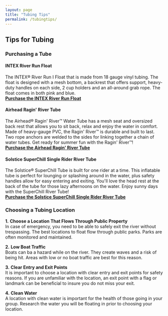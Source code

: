 ```yaml
---
layout: page
title: "Tubing Tips"
permalink: /tubingtips/
---
```


## **Tips for Tubing**
### **Purchasing a Tube**  
#### INTEX River Run Float 
The INTEX® River Run I Float that is made from 18 gauge vinyl tubing. The float is designed with a mesh bottom, a backrest that offers support, heavy-duty handles on each side, 2 cup holders and an all-around grab rope. The float comes in both pink and blue.  
[**Purchase the INTEX River Run Float**](http://www.academy.com/shop/pdp/intex-river-run-i-float#repChildCatid=546654)
  
#### Airhead Ragin' River Tube  
The Airhead® Ragin' River™ Water Tube has a mesh seat and oversized back rest that allows you to sit back, relax and enjoy the water in comfort. Made of heavy-gauge PVC, the Ragin' River™ is durable and built to last. Two rope anchors are welded to the sides for linking together a chain of water tubes. Get ready for summer fun with the Ragin' River™!  
[**Purchase the Airhead Ragin' River Tube**](http://www.dickssportinggoods.com/product/index.jsp?productId=18975546)  
  
#### Solstice SuperChill Single Rider River Tube  
The Solstice® SuperChill Tube is built for one rider at a time. This inflatable tube is perfect for lounging or splashing around in the water, plus safety handles allow for easy entering and exiting. You'll love the head rest at the back of the tube for those lazy afternoons on the water. Enjoy sunny days with the SuperChill River Tube!  
[**Purchase the Solstice SuperChill Single Rider River Tube**](http://www.dickssportinggoods.com/product/index.jsp?productId=103543826) 
  
### **Choosing a Tubing Location**  
**1.** **Choose a Location That Flows Through Public Property**  
In case of emergency, you need to be able to safely exit the river without trespassing. The best locations to float flow through public parks. Parks are often monitored and maintained.  
  
**2.** **Low Boat Traffic**  
Boats can ba a hazard while on the river. They create waves and a risk of being hit. Areas with low or no boat traffic are best for this reason.  
  
**3.** **Clear Entry and Exit Points**  
It is important to choose a location with clear entry and exit points for safety reasons. If you are unfamiliar with the location, an exit point with a flag or landmark can be beneficial to insure you do not miss your exit.  
  
**4.** **Clean Water**  
A location with clean water is important for the health of those going in your group. Research the water you will be floating in prior to choosing your location. 
